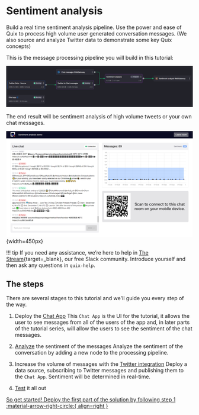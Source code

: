 # Sentiment analysis

Build a real time sentiment analysis pipeline. Use the power and ease of Quix to process high volume user generated conversation messages. (We also source and analyze Twitter data to demonstrate some key Quix concepts)

This is the message processing pipeline you will build in this tutorial:

![The pipeline being built in this tutorial](../../images/tutorials/sentiment-analysis-media/pipeline-view.png)

The end result will be sentiment analysis of high volume tweets or your own chat messages.

![The end result. Chats on screen with sentiment and overall sentiment](../../images/tutorials/sentiment-analysis-media/running-ui.png){width=450px}

!!! tip 
    If you need any assistance, we’re here to help in [The Stream](https://join.slack.com/t/stream-processing/shared_invite/zt-13t2qa6ea-9jdiDBXbnE7aHMBOgMt~8g){target=_blank}, our free Slack community. Introduce yourself and then ask any questions in `quix-help`.

## The steps

There are several stages to this tutorial and we'll guide you every step of the way.

1. Deploy the [Chat App](chat-app.md)
    This `Chat App` is the UI for the tutorial, it allows the user to see messages from all of the users of the app and, in later parts of the tutorial series, will allow the users to see the sentiment of the chat messages.

2. [Analyze](analyze.md) the sentiment of the messages
    Analyze the sentiment of the conversation by adding a new node to the processing pipeline.

3. Increase the volume of messages with the [Twitter integration](twitter-data.md)
    Deploy a data source, subscribing to Twitter messages and publishing them to the `Chat App`. Sentiment will be determined in real-time.

4. [Test](conclusion.md) it all out


[So get started! Deploy the first part of the solution by following step 1 :material-arrow-right-circle:{ align=right }](chat-app.md)